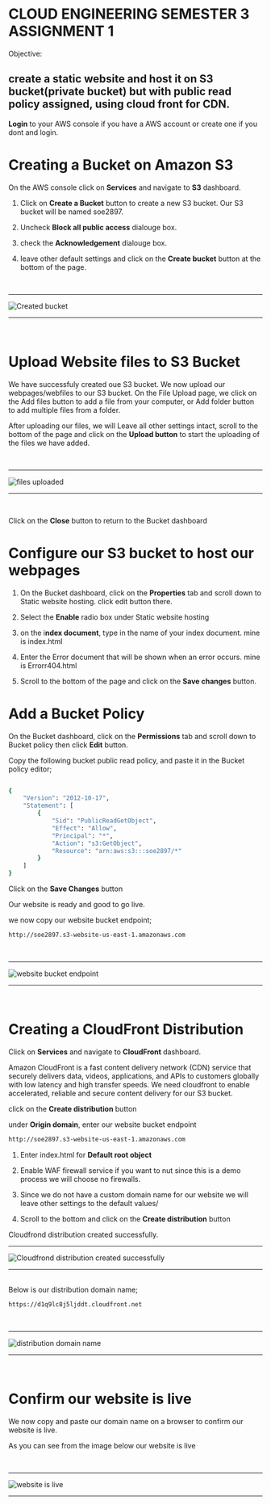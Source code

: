 # CLOUD ENGINEERING SEMESTER 3 ASSIGNMENT 1

Objective:

## create a static website and host it on S3 bucket(private bucket) but with public read policy assigned, using cloud front for CDN.


**Login** to your AWS console if you have a AWS account or create one if you dont and login. 


# Creating a Bucket on Amazon S3

On the AWS console click on **Services** and navigate to **S3** dashboard. 


1. Click on **Create a Bucket** button to create a new S3 bucket. Our S3 bucket will be named soe2897.

1. Uncheck **Block all public access** dialouge box.

1. check the **Acknowledgement** dialouge box.

1. leave other default settings and click on the **Create bucket** button at the bottom of the page. 

<br>

---

![Created bucket](./Created_bucket.png)

---
<br>

# Upload Website files to S3 Bucket


We have successfuly created oue S3 bucket. We now upload our webpages/webfiles to our S3 bucket.
On the File Upload page, we click on the Add files button to add a file from your computer, or Add folder button to add multiple files from a folder.

After uploading our files, we will Leave all other settings intact, scroll to the bottom of the page and click on the **Upload button** to start the uploading of the files we have added.

<br>

---

![files uploaded](./files_uploaded.png)

---
<br>

Click on the **Close** button to return to the Bucket dashboard


# Configure our S3 bucket to host our webpages


1. On the Bucket dashboard, click on the **Properties** tab and scroll down to Static website hosting. click edit button there.

1. Select the **Enable** radio box under Static website hosting

1. on the i**ndex document**, type in the name of your index document. mine is index.html

1. Enter the Error document that will be shown when an error occurs. mine is Errorr404.html

1. Scroll to the bottom of the page and click on the **Save changes** button.


# Add a Bucket Policy

On the Bucket dashboard, click on the **Permissions** tab and scroll down to Bucket policy then click **Edit** button.


Copy the following bucket public read policy, and paste it in the Bucket policy editor;

```bash

{
    "Version": "2012-10-17",
    "Statement": [
        {
            "Sid": "PublicReadGetObject",
            "Effect": "Allow",
            "Principal": "*",
            "Action": "s3:GetObject",
            "Resource": "arn:aws:s3:::soe2897/*"
        }
    ]
}

```


Click on the **Save Changes** button


Our website is ready and good to go live.

we now copy our website bucket endpoint;

```bash
http://soe2897.s3-website-us-east-1.amazonaws.com

```
<br>

---

![website bucket endpoint](./bucket_endpoint.png)

---
<br>

# Creating a CloudFront Distribution

Click on **Services** and navigate to **CloudFront** dashboard. 

Amazon CloudFront is a fast content delivery network (CDN) service that securely delivers data, videos, applications, and APIs to customers globally with low latency and high transfer speeds. We need cloudfront to enable accelerated, reliable and secure content delivery for our S3 bucket.


click on the **Create distribution** button

under **Origin domain**, enter our website bucket endpoint

```bash
http://soe2897.s3-website-us-east-1.amazonaws.com

```

1. Enter index.html for **Default root object**

1. Enable WAF firewall service if you want to nut since this is a demo process we will choose no firewalls.

1. Since we do not have a custom domain name for our website we will leave other settings to the default values/

1. Scroll to the bottom and click on the **Create distribution** button


Cloudfrond distribution created successfully. 
<br>

---

![Cloudfrond distribution created successfully](./CloudFront.png)

---

<br>
Below is our distribution domain name;

```bash
https://d1q9lc8j5ljddt.cloudfront.net

```
<br>

---

![distribution domain name](./CloudFrontReady.png)

---
<br>

# Confirm our website is live

We now copy and paste our domain name on a browser to confirm our website is live.

As you can see from the image below our website is live

<br>

---

![website is live](./website.png)

---
<br>

